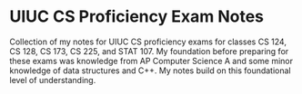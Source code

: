 # UIUC CS Proficiency Exam Notes

Collection of my notes for UIUC CS proficiency exams for classes CS 124, CS 128, CS 173, CS 225, and STAT 107. My foundation before preparing for these exams was knowledge from AP Computer Science A and some minor knowledge of data structures and C++. My notes build on this foundational level of understanding.
